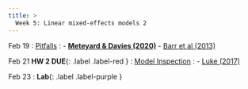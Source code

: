 ```yaml
---
title: >
  Week 5: Linear mixed-effects models 2
---
```


Feb 19
: [Pitfalls](https://socialinteractionlab.github.io/psych710-notes/linear-mixed-effects-models-3.html)
  : - [**Meteyard & Davies (2020)**](https://socialinteractionlab.github.io/psych710//assets/readings/Meteyard_bestpractices.pdf)
    - [Barr et al (2013)](https://davebraun.net/dissertation/experiments/analysis/exp2/scripts/exploratory/randomEffects/barr_et_al_2013.pdf)

Feb 21 **HW 2 DUE**{: .label .label-red }
: [Model Inspection](https://socialinteractionlab.github.io/psych710-notes/linear-mixed-effects-models-4.html)
  : - [Luke (2017)](https://socialinteractionlab.github.io/psych710//assets/readings/luke2017.pdf)

Feb 23 
: **Lab**{: .label .label-purple }
